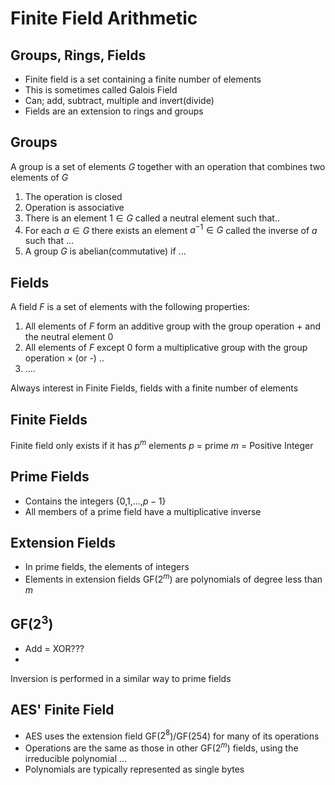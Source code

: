 # Finite Field Arithmetic

## Groups, Rings, Fields
- Finite field is a set containing a finite number of elements
- This is sometimes called Galois Field
- Can; add, subtract, multiple and invert(divide)
- Fields are an extension to rings and groups

## Groups
A group is a set of elements $G$ together with an operation that combines two elements of $G$
1. The operation is closed
2. Operation is associative
3. There is an element $1\in G$ called a neutral element such that..
4. For each $a\in G$ there exists an element $a^{-1} \in G$ called the inverse of $a$ such that ...
5. A group $G$ is abelian(commutative) if ...

## Fields
A field $F$ is a set of elements with the following properties:
1. All elements of $F$ form an additive group with the group operation + and the neutral element 0
2. All elements of $F$ except 0 form a multiplicative group with the group operation $\times$ (or -) ..
3. ....

Always interest in Finite Fields, fields with a finite number of elements

## Finite Fields
Finite field only exists if it has $p^m$ elements
$p$ = prime
$m$ = Positive Integer

## Prime Fields
- Contains the integers {0,1,...,$p-1$}
- All members of a prime field have a multiplicative inverse

## Extension Fields
- In prime fields, the elements of integers
- Elements in extension fields GF($2^m$) are polynomials of degree less than $m$


## GF($2^3$)
- Add = XOR???
- 

Inversion is performed in a similar way to prime fields

## AES' Finite Field
- AES uses the extension field GF($2^8$)/GF(254) for many of its operations
- Operations are the same as those in other GF($2^m$) fields, using the irreducible polynomial ...
- Polynomials are typically represented as single bytes